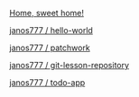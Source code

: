 [Home, sweet home!](https://github.com/greenfox-academy/pebble-syllabus 
"Pebble-syllabus")


[janos777 / hello-world](https://github.com/janos777/hello-world)

[janos777 / patchwork](https://github.com/janos777/patchwork)

[janos777 / git-lesson-repository](https://github.com/janos777/git-lesson-repository)

[janos777 / todo-app](https://github.com/janos777/todo-app)
